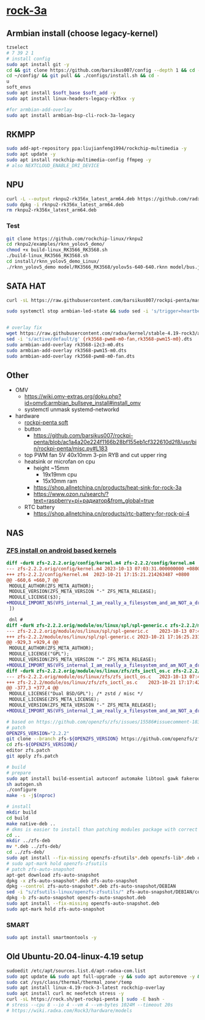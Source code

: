 # [rock-3a](./README.md)

## Armbian install (choose legacy-kernel)

```bash
tzselect
# 7 39 2 1
# install config
sudo apt install git -y
cd && git clone https://github.com/barsikus007/config --depth 1 && cd -
cd ~/config/ && git pull && ./configs/install.sh && cd -
u
soft_envs
sudo apt install $soft_base $soft_add -y
sudo apt install linux-headers-legacy-rk35xx -y

#for armbian-add-overlay
sudo apt install armbian-bsp-cli-rock-3a-legacy
```

## RKMPP

```bash
sudo add-apt-repository ppa:liujianfeng1994/rockchip-multimedia -y
sudo apt update -y
sudo apt install rockchip-multimedia-config ffmpeg -y
# also NEXTCLOUD_ENABLE_DRI_DEVICE
```

## NPU

```bash
curl -L --output rknpu2-rk356x_latest_arm64.deb https://github.com/radxa-pkg/rknn2/releases/latest/download/rknpu2-rk356x_$(curl -L https://github.com/radxa-pkg/rknn2/releases/latest/download/VERSION)_arm64.deb
sudo dpkg -i rknpu2-rk356x_latest_arm64.deb
rm rknpu2-rk356x_latest_arm64.deb
```

### Test

```bash
git clone https://github.com/rockchip-linux/rknpu2
cd rknpu2/examples/rknn_yolov5_demo/
chmod +x build-linux_RK3566_RK3568.sh
./build-linux_RK3566_RK3568.sh
cd install/rknn_yolov5_demo_Linux/
./rknn_yolov5_demo model/RK3566_RK3568/yolov5s-640-640.rknn model/bus.jpg
```

## SATA HAT

```bash
curl -sL https://raw.githubusercontent.com/barsikus007/rockpi-penta/master/install.sh | sudo -E bash -

sudo systemctl stop armbian-led-state && sudo sed -i 's/trigger=heartbeat/trigger=none/' /etc/armbian-leds.conf && sudo sed -i 's/brightness=0/brightness=1/' /etc/armbian-leds.conf && sudo systemctl start armbian-led-state


# overlay fix
wget https://raw.githubusercontent.com/radxa/kernel/stable-4.19-rock3/arch/arm64/boot/dts/rockchip/overlay/{rk3568-pwm8-m0-fan,rk3568-pwm15-m0,rk3568-i2c3-m0}.dts
sed -i 's/active/default/g' {rk3568-pwm8-m0-fan,rk3568-pwm15-m0}.dts
sudo armbian-add-overlay rk3568-i2c3-m0.dts
sudo armbian-add-overlay rk3568-pwm15-m0.dts
sudo armbian-add-overlay rk3568-pwm8-m0-fan.dts
```

## Other

- OMV
  - <https://wiki.omv-extras.org/doku.php?id=omv6:armbian_bullseye_install#install_omv>
  - systemctl unmask systemd-networkd
- hardware
  - [rockpi-penta soft](https://github.com/barsikus007/rockpi-penta)
  - button
    - <https://github.com/barsikus007/rockpi-penta/blob/ac1a4a20e224f1166b28bf155eb1cf322610d2f8/usr/bin/rockpi-penta/misc.py#L183>
  - top PWM fan 5V 40x10mm 3-pin RYB and cut upper ring
  - heatsink or microfan on cpu
    - height ~15mm
      - 19x19mm cpu
      - 15x10mm ram
    - <https://shop.allnetchina.cn/products/heat-sink-for-rock-3a>
    - <https://www.ozon.ru/search/?text=raspberry+pi+радиатор&from_global=true>
  - RTC battery
    - <https://shop.allnetchina.cn/products/rtc-battery-for-rock-pi-4>

## NAS

### [ZFS install on android based kernels](https://github.com/radxa/kernel/issues/54#issuecomment-1788453183)

```patch
diff -durN zfs-2.2.2.orig/config/kernel.m4 zfs-2.2.2/config/kernel.m4
--- zfs-2.2.2.orig/config/kernel.m4	2023-10-13 07:03:31.000000000 +0800
+++ zfs-2.2.2/config/kernel.m4	2023-10-21 17:15:21.214263487 +0800
@@ -660,6 +660,7 @@
 MODULE_AUTHOR(ZFS_META_AUTHOR);
 MODULE_VERSION(ZFS_META_VERSION "-" ZFS_META_RELEASE);
 MODULE_LICENSE($3);
+MODULE_IMPORT_NS(VFS_internal_I_am_really_a_filesystem_and_am_NOT_a_driver);
 ])

 dnl #
diff -durN zfs-2.2.2.orig/module/os/linux/spl/spl-generic.c zfs-2.2.2/module/os/linux/spl/spl-generic.c
--- zfs-2.2.2.orig/module/os/linux/spl/spl-generic.c	2023-10-13 07:41:34.965111309 +0800
+++ zfs-2.2.2/module/os/linux/spl/spl-generic.c	2023-10-21 17:16:25.231694524 +0800
@@ -929,3 +929,4 @@
 MODULE_AUTHOR(ZFS_META_AUTHOR);
 MODULE_LICENSE("GPL");
 MODULE_VERSION(ZFS_META_VERSION "-" ZFS_META_RELEASE);
+MODULE_IMPORT_NS(VFS_internal_I_am_really_a_filesystem_and_am_NOT_a_driver);
diff -durN zfs-2.2.2.orig/module/os/linux/zfs/zfs_ioctl_os.c zfs-2.2.2/module/os/linux/zfs/zfs_ioctl_os.c
--- zfs-2.2.2.orig/module/os/linux/zfs/zfs_ioctl_os.c	2023-10-13 07:41:34.894111142 +0800
+++ zfs-2.2.2/module/os/linux/zfs/zfs_ioctl_os.c	2023-10-21 17:17:42.042612036 +0800
@@ -377,3 +377,4 @@
 MODULE_LICENSE("Dual BSD/GPL"); /* zstd / misc */
 MODULE_LICENSE(ZFS_META_LICENSE);
 MODULE_VERSION(ZFS_META_VERSION "-" ZFS_META_RELEASE);
+MODULE_IMPORT_NS(VFS_internal_I_am_really_a_filesystem_and_am_NOT_a_driver);
```

```bash
# based on https://github.com/openzfs/zfs/issues/15586#issuecomment-1836806381
# patch
OPENZFS_VERSION="2.2.2"
git clone --branch zfs-${OPENZFS_VERSION} https://github.com/openzfs/zfs zfs-${OPENZFS_VERSION}
cd zfs-${OPENZFS_VERSION}/
editor zfs.patch
git apply zfs.patch

# build
# prepare
sudo apt install build-essential autoconf automake libtool gawk fakeroot dkms libblkid-dev uuid-dev libudev-dev libssl-dev zlib1g-dev libaio-dev libattr1-dev libelf-dev linux-headers-generic python3 python3-dev python3-setuptools python3-cffi libffi-dev python3-packaging git libcurl4-openssl-dev debhelper-compat dh-python po-debconf python3-all-dev python3-sphinx libpam0g-dev -y
sh autogen.sh
./configure
make -s -j$(nproc)

# install
mkdir build
cd build
make native-deb ..
# dkms is easier to install than patching modules package with correct kernel package name
cd ..
mkdir ../zfs-deb
mv *.deb ../zfs-deb/
cd ../zfs-deb/
sudo apt install --fix-missing openzfs-zfsutils*.deb openzfs-lib*.deb openzfs-zfs-dkms*.deb -y
# sudo apt-mark hold openzfs-zfsutils
# patch zfs-auto-snapshot
apt-get download zfs-auto-snapshot
dpkg -x zfs-auto-snapshot*.deb zfs-auto-snapshot
dpkg --control zfs-auto-snapshot*.deb zfs-auto-snapshot/DEBIAN
sed -i "s/zfsutils-linux/openzfs-zfsutils/" zfs-auto-snapshot/DEBIAN/control
dpkg -b zfs-auto-snapshot openzfs-auto-snapshot.deb
sudo apt install --fix-missing openzfs-auto-snapshot.deb
sudo apt-mark hold zfs-auto-snapshot
```

### SMART

```bash
sudo apt install smartmontools -y
```

## Old Ubuntu-20.04-linux-4.19 setup

```bash
sudoedit /etc/apt/sources.list.d/apt-radxa-com.list
sudo apt update && sudo apt full-upgrade -y && sudo apt autoremove -y && sudo apt clean
sudo cat /sys/class/thermal/thermal_zone*/temp
sudo apt install linux-4.19-rock-3-latest rockchip-overlay
sudo apt install curl mc neofetch stress -y
curl -sL https://rock.sh/get-rockpi-penta | sudo -E bash -
# stress --cpu 8 --io 4 --vm 4 --vm-bytes 1024M --timeout 20s
# https://wiki.radxa.com/Rock3/hardware/models
```

